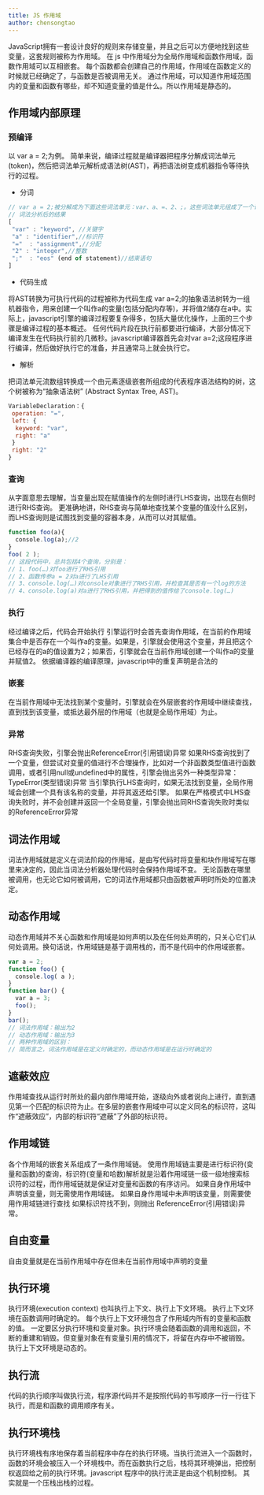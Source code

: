 ```yaml
---
title: JS 作用域
author: chensongtao
---
```


JavaScript拥有一套设计良好的规则来存储变量，并且之后可以方便地找到这些变量，这套规则被称为作用域。
在 js 中作用域分为全局作用域和函数作用域，函数作用域可以互相嵌套。
每个函数都会创建自己的作用域，作用域在函数定义的时候就已经确定了，与函数是否被调用无关。
通过作用域，可以知道作用域范围内的变量和函数有哪些，却不知道变量的值是什么。所以作用域是静态的。

## 作用域内部原理

### 预编译

以 var a = 2;为例。
简单来说，编译过程就是编译器把程序分解成词法单元(token)，然后把词法单元解析成语法树(AST)，再把语法树变成机器指令等待执行的过程。 

- 分词

```js
// var a = 2;被分解成为下面这些词法单元：var、a、=、2、;。这些词法单元组成了一个词法单元流数组。
// 词法分析后的结果
[
 "var" : "keyword", //关键字
 "a" : "identifier",//标识符
 "="  : "assignment",//分配
 "2" : "integer",//整数
 ";"  : "eos" (end of statement)//结束语句
]

```
- 代码生成

将AST转换为可执行代码的过程被称为代码生成
​var a=2;的抽象语法树转为一组机器指令，用来创建一个叫作a的变量(包括分配内存等)，并将值2储存在a中。
​实际上，javascript引擎的编译过程要复杂得多，包括大量优化操作，上面的三个步骤是编译过程的基本概述。
任何代码片段在执行前都要进行编译，大部分情况下编译发生在代码执行前的几微秒。javascript编译器首先会对var a=2;这段程序进行编译，然后做好执行它的准备，并且通常马上就会执行它。

- 解析

把词法单元流数组转换成一个由元素逐级嵌套所组成的代表程序语法结构的树，这个树被称为“抽象语法树” (Abstract Syntax Tree, AST)。

```js
VariableDeclaration：{
 operation: "=",
 left: {
  keyword: "var",
  right: "a"
 }
 right: "2"
}
```
### 查询

从字面意思去理解，当变量出现在赋值操作的左侧时进行LHS查询，出现在右侧时进行RHS查询。
更准确地讲，RHS查询与简单地查找某个变量的值没什么区别，而LHS查询则是试图找到变量的容器本身，从而可以对其赋值。

```js
function foo(a){
  console.log(a);//2
}
foo( 2 );
// 这段代码中，总共包括4个查询，分别是：
// 1、foo(…)对foo进行了RHS引用
// 2、函数传参a = 2对a进行了LHS引用
// 3、console.log(…)对console对象进行了RHS引用，并检查其是否有一个log的方法
// 4、console.log(a)对a进行了RHS引用，并把得到的值传给了console.log(…)
```

### 执行
经过编译之后，代码会开始执行
引擎运行时会首先查询作用域，在当前的作用域集合中是否存在一个叫作a的变量。如果是，引擎就会使用这个变量，并且把这个已经存在的a的值设置为2；如果否，引擎就会在当前作用域创建一个叫作a的变量并赋值2。
依据编译器的编译原理，javascript中的重复声明是合法的

### 嵌套
在当前作用域中无法找到某个变量时，引擎就会在外层嵌套的作用域中继续查找，直到找到该变量，或抵达最外层的作用域（也就是全局作用域）为止。

### 异常
RHS查询失败，引擎会抛出ReferenceError(引用错误)异常
如果RHS查询找到了一个变量，但尝试对变量的值进行不合理操作，比如对一个非函数类型值进行函数调用，或者引用null或undefined中的属性，引擎会抛出另外一种类型异常：TypeError(类型错误)异常
当引擎执行LHS查询时，如果无法找到变量，全局作用域会创建一个具有该名称的变量，并将其返还给引擎。
如果在严格模式中LHS查询失败时，并不会创建并返回一个全局变量，引擎会抛出同RHS查询失败时类似的ReferenceError异常

## 词法作用域
词法作用域就是定义在词法阶段的作用域，是由写代码时将变量和块作用域写在哪里来决定的，因此当词法分析器处理代码时会保持作用域不变。
无论函数在哪里被调用，也无论它如何被调用，它的词法作用域都只由函数被声明时所处的位置决定。

## 动态作用域
动态作用域并不关心函数和作用域是如何声明以及在任何处声明的，只关心它们从何处调用。换句话说，作用域链是基于调用栈的，而不是代码中的作用域嵌套。

```js
var a = 2;
function foo() {
  console.log( a );
}
function bar() {
  var a = 3;
  foo();
}
bar();
// 词法作用域：输出为2
// 动态作用域：输出为3
// 两种作用域的区别：
// 简而言之，词法作用域是在定义时确定的，而动态作用域是在运行时确定的
```

## 遮蔽效应
作用域查找从运行时所处的最内部作用域开始，逐级向外或者说向上进行，直到遇见第一个匹配的标识符为止。
​ 在多层的嵌套作用域中可以定义同名的标识符，这叫作“遮蔽效应”，内部的标识符“遮蔽”了外部的标识符。

## 作用域链
各个作用域的嵌套关系组成了一条作用域链。
使用作用域链主要是进行标识符(变量和函数)的查询，标识符(变量和哈数)解析就是沿着作用域链一级一级地搜索标识符的过程，而作用域链就是保证对变量和函数的有序访问。
如果自身作用域中声明该变量，则无需使用作用域链。
如果自身作用域中未声明该变量，则需要使用作用域链进行查找
如果标识符找不到，则抛出 ReferenceError(引用错误)异常。

## 自由变量

自由变量就是在当前作用域中存在但未在当前作用域中声明的变量

## 执行环境

执行环境(execution context) 也叫执行上下文、执行上下文环境。
执行上下文环境在函数调用时确定的。
每个执行上下文环境包含了作用域内所有的变量和函数的值。
​ 一定要区分执行环境和变量对象。执行环境会随着函数的调用和返回，不断的重建和销毁。但变量对象在有变量引用的情况下，将留在内存中不被销毁。
执行上下文环境是动态的。

## 执行流

代码的执行顺序叫做执行流，程序源代码并不是按照代码的书写顺序一行一行往下执行，而是和函数的调用顺序有关。

## 执行环境栈

执行环境栈有序地保存着当前程序中存在的执行环境。当执行流进入一个函数时，函数的环境会被压入一个环境栈中。而在函数执行之后，栈将其环境弹出，把控制权返回给之前的执行环境。javascript 程序中的执行流正是由这个机制控制。
其实就是一个压栈出栈的过程。
